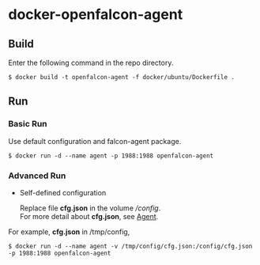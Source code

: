 # docker-openfalcon-agent

## Build

Enter the following command in the repo directory.

```
$ docker build -t openfalcon-agent -f docker/ubuntu/Dockerfile .
```

## Run

### Basic Run

Use default configuration and falcon-agent package.

```
$ docker run -d --name agent -p 1988:1988 openfalcon-agent
```

### Advanced Run

+ Self-defined configuration

    Replace file **cfg.json** in the volume */config*.  
    For more detail about **cfg.json**, see [Agent](http://book.open-falcon.com/zh/install/agent.html).

For example, **cfg.json** in /tmp/config,

```
$ docker run -d --name agent -v /tmp/config/cfg.json:/config/cfg.json -p 1988:1988 openfalcon-agent
```
